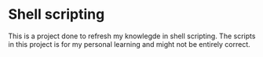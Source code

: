 # Shell scripting
This is a project done to refresh my knowlegde in shell scripting. The scripts in this project is for my personal learning and might not be entirely correct.
